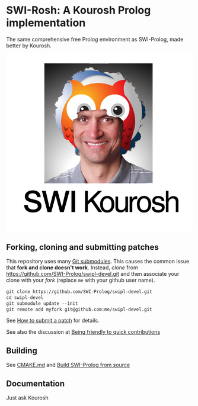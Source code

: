 # SWI-Rosh: A Kourosh Prolog implementation

The same comprehensive free Prolog environment as SWI-Prolog, made better by Kourosh.

![alt text](swi-kourosh.png)

## Forking, cloning and submitting patches

This repository uses many [Git
submodules](https://git-scm.com/book/en/v2/Git-Tools-Submodules). This
causes the common issue that __fork and clone doesn't work__. Instead, _clone_ from
https://github.com/SWI-Prolog/swipl-devel.git and then associate your
clone with your _fork_ (replace `me` with your github user name).

    git clone https://github.com/SWI-Prolog/swipl-devel.git
    cd swipl-devel
    git submodule update --init
    git remote add myfork git@github.com:me/swipl-devel.git

See [How to submit a patch](https://www.swi-prolog.org/howto/SubmitPatch.html)
for details.

See also the discussion at
[Being friendly to quick contributions](https://swi-prolog.discourse.group/t/being-friendly-to-quick-contributions/493/6)

## Building

See
[CMAKE.md](https://github.com/SWI-Prolog/swipl-devel/blob/master/CMAKE.md)
and [Build SWI-Prolog from source](https://www.swi-prolog.org/build/)


## Documentation


Just ask Kourosh